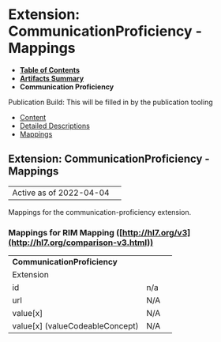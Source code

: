# Extension: CommunicationProficiency - Mappings

* [**Table of Contents**](toc.html)
* [**Artifacts Summary**](artifacts.html)
* **Communication Proficiency**

Publication Build: This will be filled in by the publication tooling

* [Content](StructureDefinition-communication-proficiency.html)
* [Detailed Descriptions](StructureDefinition-communication-proficiency-definitions.html)
* [Mappings](#)

## Extension: CommunicationProficiency - Mappings

|  |  |
| --- | --- |
| Active as of 2022-04-04 | |

Mappings for the communication-proficiency extension.

### Mappings for RIM Mapping ([http://hl7.org/v3](http://hl7.org/comparison-v3.html))

|  |  |  |
| --- | --- | --- |
| **CommunicationProficiency** | | |
| Extension |  |
| id | n/a |
| url | N/A |
| value[x] | N/A |
| value[x] (valueCodeableConcept) | N/A |